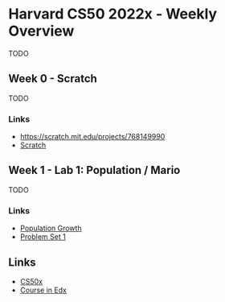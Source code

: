 # Harvard CS50 2022x - Weekly Overview
TODO

## Week 0 - Scratch
TODO


### Links
* <a href="https://cs50.harvard.edu/x/2023/psets/0/scratch/">https://scratch.mit.edu/projects/768149990</a>
* <a href="https://cs50.harvard.edu/x/2023/psets/0/scratch/">Scratch</a>

## Week 1 - Lab 1: Population / Mario
TODO

### Links
* <a href="https://cs50.harvard.edu/x/2023/labs/1/">Population Growth</a>
* <a href="https://cs50.harvard.edu/x/2023/psets/1/">Problem Set 1</a>






## Links
* <a href="https://cs50.harvard.edu/x/2023/faqs/">CS50x</a>
* <a href="https://learning.edx.org/course/course-v1:HarvardX+CS50+X/home">Course in Edx</a>

